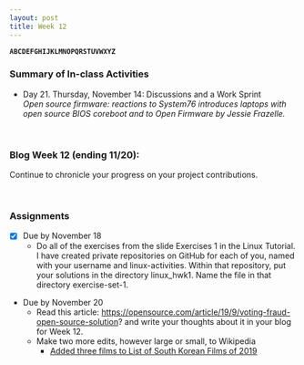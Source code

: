 ```yaml
---
layout: post
title: Week 12
---
```


**`ABCDEFGHIJKLMNOPQRSTUVWXYZ`**

### Summary of In-class Activities
- Day 21. Thursday, November 14: Discussions and a Work Sprint  
  _Open source firmware: reactions to System76 introduces laptops with open source BIOS coreboot and to Open Firmware by Jessie Frazelle._  

&nbsp;
&nbsp;

### Blog Week 12 (ending 11/20):
Continue to chronicle your progress on your project contributions.

&nbsp;
&nbsp;

### Assignments
- [x] Due by November 18
  - Do all of the exercises from the slide Exercises 1 in the Linux Tutorial. I have created private repositories on GitHub for each of you, named with your username and linux-activities. Within that repository, put your solutions in the directory linux_hwk1. Name the file in that directory exercise-set-1.  
  
- Due by November 20
  - Read this article: https://opensource.com/article/19/9/voting-fraud-open-source-solution? and write your thoughts about it in your blog for Week 12.
  - Make two more edits, however large or small, to Wikipedia
    - [Added three films to List of South Korean Films of 2019](https://en.wikipedia.org/wiki/Special:Contributions/Nancydocode)
  
